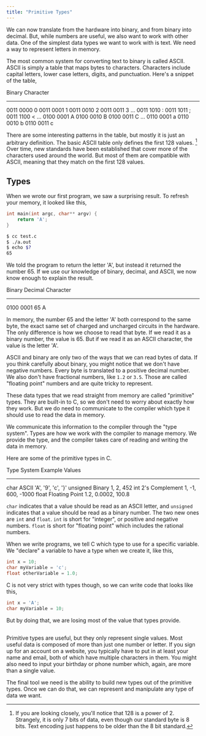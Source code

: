```yaml
---
title: "Primitive Types"
---
```


We can now translate from the hardware into binary, and from binary into
decimal. But, while numbers are useful, we also want to work with other data.
One of the simplest data types we want to work with is text. We need a way to
represent letters in memory.

The most common system for converting text to binary is called ASCII. ASCII is
simply a table that maps bytes to characters. Characters include capital
letters, lower case letters, digits, and punctuation. Here's a snippet of the table,

Binary       Character
------      -----------
0011 0000       0
0011 0001       1
0011 0010       2
0011 0011       3
...
0011 1010       :
0011 1011       ;
0011 1100       <
...
0100 0001       A
0100 0010       B
0100 0011       C
...
0110 0001       a
0110 0010       b
0110 0011       c

There are some interesting patterns in the table, but mostly it is just an
arbitrary definition. The basic ASCII table only defines the first 128 values.
[^1] Over time, new standards have been established that cover more of the
characters used around the world. But most of them are compatible with ASCII,
meaning that they match on the first 128 values.

[^1]: If you are looking closely, you'll notice that 128 is a power of 2.
  Strangely, it is only 7 bits of data, even though our standard byte is 8 bits.
  Text encoding just happens to be older than the 8 bit standard.

## Types

When we wrote our first program, we saw a surprising result. To refresh your
memory, it looked like this,

```c
int main(int argc, char** argv) {
    return 'A';
}
```

```bash
$ cc test.c
$ ./a.out
$ echo $?
65
```

We told the program to return the letter 'A', but instead it returned the
number 65. If we use our knowledge of binary, decimal, and ASCII, we now know
enough to explain the result.

Binary      Decimal   Character
-------    --------- -----------
0100 0001      65         A

In memory, the number 65 and the letter 'A' both correspond to the same byte,
the exact same set of charged and uncharged circuits in the hardware. The only
difference is how we choose to read that byte. If we read it as a binary
number, the value is 65. But if we read it as an ASCII character, the value is
the letter 'A'.

ASCII and binary are only two of the ways that we can read bytes of data. If you
think carefully about binary, you might notice that we don't have negative
numbers. Every byte is translated to a positive decimal number. We also don't
have fractional numbers, like `1.2` or `3.5`. Those are called "floating point"
numbers and are quite tricky to represent.

These data types that we read straight from memory are called "primitive" types.
They are built-in to C, so we don't need to worry about exactly how they work.
But we do need to communicate to the compiler which type it should use to read
the data in memory.

We communicate this information to the compiler through the "type system". Types
are how we work with the compiler to manage memory. We provide the type, and the
compiler takes care of reading and writing the data in memory.

Here are some of the primitive types in C.

Type        System          Example Values
----        ------          --------------
char        ASCII           'A', '9', 'c', '}'
unsigned    Binary          1, 2, 452
int         2's Complement  1, -1, 600, -1000
float       Floating Point  1.2, 0.0002, 100.8

`char` indicates that a value should be read as an ASCII letter, and `unsigned`
indicates that a value should be read as a binary number. The two new ones are
`int` and `float`. `int` is short for "integer", or positive and negative
numbers. `float` is short for "floating point" which includes the rational
numbers.

When we write programs, we tell C which type to use for a specific variable. We
"declare" a variable to have a type when we create it, like this,

```c
int x = 10;
char myVariable = 'c';
float otherVariable = 1.0;
```

C is not very strict with types though, so we can write code that looks like
this,

```c
int x = 'A';
char myVariable = 10;
```

But by doing that, we are losing most of the value that types provide.

##

Primitive types are useful, but they only represent single values. Most useful
data is composed of more than just one number or letter. If you sign up for an
account on a website, you typically have to put in at least your name and email,
both of which have multiple characters in them. You might also need to input
your birthday or phone number which, again, are more than a single value.

The final tool we need is the ability to build new types out of the primitive
types. Once we can do that, we can represent and manipulate any type of data we
want.
